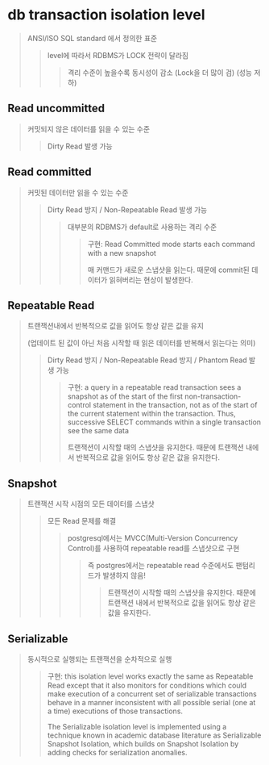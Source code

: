 # db transaction isolation level

> ANSI/ISO SQL standard 에서 정의한 표준
>
> > level에 따라서 RDBMS가 LOCK 전략이 달라짐
> >
> > > 격리 수준이 높을수록 동시성이 감소 (Lock을 더 많이 검) (성능 저하)

## Read uncommitted

> 커밋되지 않은 데이터를 읽을 수 있는 수준
>
> > Dirty Read 발생 가능

## Read committed

> 커밋된 데이터만 읽을 수 있는 수준
>
> > Dirty Read 방지 / Non-Repeatable Read 발생 가능
> >
> > > 대부분의 RDBMS가 default로 사용하는 격리 수준
> > >
> > > > 구현: Read Committed mode starts each command with a new snapshot
> > > >
> > > > 매 커맨드가 새로운 스냅샷을 읽는다. 때문에 commit된 데이터가 읽혀버리는 현상이 발생한다.

## Repeatable Read

> 트랜잭션내에서 반복적으로 값을 읽어도 항상 같은 값을 유지
>
> (업데이트 된 값이 아닌 처음 시작할 때 읽은 데이터를 반복해서 읽는다는 의미)
>
> > Dirty Read 방지 / Non-Repeatable Read 방지 / Phantom Read 발생 가능
> >
> > > 구현: a query in a repeatable read transaction sees a snapshot as of the start of the first non-transaction-control statement in the transaction, not as of the start of the current statement within the transaction. Thus, successive SELECT commands within a single transaction see the same data
> > >
> > > 트랜잭션이 시작할 때의 스냅샷을 유지한다. 때문에 트랜잭션 내에서 반복적으로 값을 읽어도 항상 같은 값을 유지한다.

## Snapshot

> 트랜잭션 시작 시점의 모든 데이터를 스냅샷
>
> > 모든 Read 문제를 해결
> >
> > > postgresql에서는 MVCC(Multi-Version Concurrency Control)를 사용하여 repeatable read를 스냅샷으로 구현
> > >
> > > > 즉 postgres에서는 repeatable read 수준에서도 팬텀리드가 발생하지 않음!
> > > >
> > > > > 트랜잭션이 시작할 때의 스냅샷을 유지한다. 때문에 트랜잭션 내에서 반복적으로 값을 읽어도 항상 같은 값을 유지한다.

## Serializable

> 동시적으로 실행되는 트랜잭션을 순차적으로 실행
>
> > 구현: this isolation level works exactly the same as Repeatable Read except that it also monitors for conditions which could make execution of a concurrent set of serializable transactions behave in a manner inconsistent with all possible serial (one at a time) executions of those transactions.
> >
> > The Serializable isolation level is implemented using a technique known in academic database literature as Serializable Snapshot Isolation, which builds on Snapshot Isolation by adding checks for serialization anomalies.
